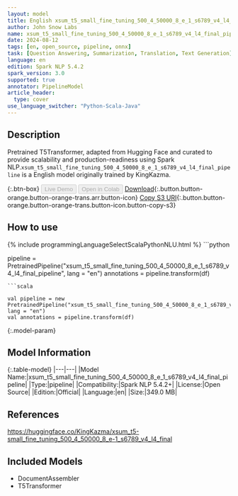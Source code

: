 ```yaml
---
layout: model
title: English xsum_t5_small_fine_tuning_500_4_50000_8_e_1_s6789_v4_l4_final_pipeline pipeline T5Transformer from KingKazma
author: John Snow Labs
name: xsum_t5_small_fine_tuning_500_4_50000_8_e_1_s6789_v4_l4_final_pipeline
date: 2024-08-12
tags: [en, open_source, pipeline, onnx]
task: [Question Answering, Summarization, Translation, Text Generation]
language: en
edition: Spark NLP 5.4.2
spark_version: 3.0
supported: true
annotator: PipelineModel
article_header:
  type: cover
use_language_switcher: "Python-Scala-Java"
---
```


## Description

Pretrained T5Transformer, adapted from Hugging Face and curated to provide scalability and production-readiness using Spark NLP.`xsum_t5_small_fine_tuning_500_4_50000_8_e_1_s6789_v4_l4_final_pipeline` is a English model originally trained by KingKazma.

{:.btn-box}
<button class="button button-orange" disabled>Live Demo</button>
<button class="button button-orange" disabled>Open in Colab</button>
[Download](https://s3.amazonaws.com/auxdata.johnsnowlabs.com/public/models/xsum_t5_small_fine_tuning_500_4_50000_8_e_1_s6789_v4_l4_final_pipeline_en_5.4.2_3.0_1723460719083.zip){:.button.button-orange.button-orange-trans.arr.button-icon}
[Copy S3 URI](s3://auxdata.johnsnowlabs.com/public/models/xsum_t5_small_fine_tuning_500_4_50000_8_e_1_s6789_v4_l4_final_pipeline_en_5.4.2_3.0_1723460719083.zip){:.button.button-orange.button-orange-trans.button-icon.button-copy-s3}

## How to use



<div class="tabs-box" markdown="1">
{% include programmingLanguageSelectScalaPythonNLU.html %}
```python

pipeline = PretrainedPipeline("xsum_t5_small_fine_tuning_500_4_50000_8_e_1_s6789_v4_l4_final_pipeline", lang = "en")
annotations =  pipeline.transform(df)   

```
```scala

val pipeline = new PretrainedPipeline("xsum_t5_small_fine_tuning_500_4_50000_8_e_1_s6789_v4_l4_final_pipeline", lang = "en")
val annotations = pipeline.transform(df)

```
</div>

{:.model-param}
## Model Information

{:.table-model}
|---|---|
|Model Name:|xsum_t5_small_fine_tuning_500_4_50000_8_e_1_s6789_v4_l4_final_pipeline|
|Type:|pipeline|
|Compatibility:|Spark NLP 5.4.2+|
|License:|Open Source|
|Edition:|Official|
|Language:|en|
|Size:|349.0 MB|

## References

https://huggingface.co/KingKazma/xsum_t5-small_fine_tuning_500_4_50000_8_e-1_s6789_v4_l4_final

## Included Models

- DocumentAssembler
- T5Transformer